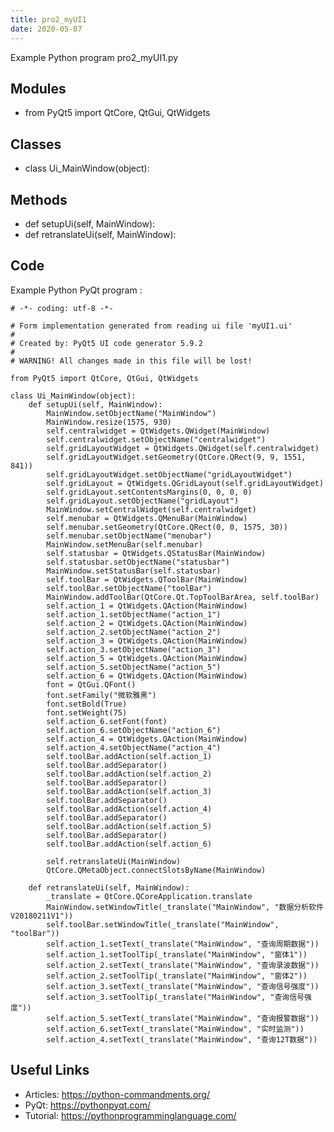```yaml
---
title: pro2_myUI1
date: 2020-05-07
---
```

Example Python program pro2_myUI1.py

## Modules

* from PyQt5 import QtCore, QtGui, QtWidgets

## Classes

* class Ui_MainWindow(object):

## Methods

* def setupUi(self, MainWindow):
* def retranslateUi(self, MainWindow):

## Code

Example Python PyQt program :

    # -*- coding: utf-8 -*-
    
    # Form implementation generated from reading ui file 'myUI1.ui'
    #
    # Created by: PyQt5 UI code generator 5.9.2
    #
    # WARNING! All changes made in this file will be lost!
    
    from PyQt5 import QtCore, QtGui, QtWidgets
    
    class Ui_MainWindow(object):
        def setupUi(self, MainWindow):
            MainWindow.setObjectName("MainWindow")
            MainWindow.resize(1575, 930)
            self.centralwidget = QtWidgets.QWidget(MainWindow)
            self.centralwidget.setObjectName("centralwidget")
            self.gridLayoutWidget = QtWidgets.QWidget(self.centralwidget)
            self.gridLayoutWidget.setGeometry(QtCore.QRect(9, 9, 1551, 841))
            self.gridLayoutWidget.setObjectName("gridLayoutWidget")
            self.gridLayout = QtWidgets.QGridLayout(self.gridLayoutWidget)
            self.gridLayout.setContentsMargins(0, 0, 0, 0)
            self.gridLayout.setObjectName("gridLayout")
            MainWindow.setCentralWidget(self.centralwidget)
            self.menubar = QtWidgets.QMenuBar(MainWindow)
            self.menubar.setGeometry(QtCore.QRect(0, 0, 1575, 30))
            self.menubar.setObjectName("menubar")
            MainWindow.setMenuBar(self.menubar)
            self.statusbar = QtWidgets.QStatusBar(MainWindow)
            self.statusbar.setObjectName("statusbar")
            MainWindow.setStatusBar(self.statusbar)
            self.toolBar = QtWidgets.QToolBar(MainWindow)
            self.toolBar.setObjectName("toolBar")
            MainWindow.addToolBar(QtCore.Qt.TopToolBarArea, self.toolBar)
            self.action_1 = QtWidgets.QAction(MainWindow)
            self.action_1.setObjectName("action_1")
            self.action_2 = QtWidgets.QAction(MainWindow)
            self.action_2.setObjectName("action_2")
            self.action_3 = QtWidgets.QAction(MainWindow)
            self.action_3.setObjectName("action_3")
            self.action_5 = QtWidgets.QAction(MainWindow)
            self.action_5.setObjectName("action_5")
            self.action_6 = QtWidgets.QAction(MainWindow)
            font = QtGui.QFont()
            font.setFamily("微软雅黑")
            font.setBold(True)
            font.setWeight(75)
            self.action_6.setFont(font)
            self.action_6.setObjectName("action_6")
            self.action_4 = QtWidgets.QAction(MainWindow)
            self.action_4.setObjectName("action_4")
            self.toolBar.addAction(self.action_1)
            self.toolBar.addSeparator()
            self.toolBar.addAction(self.action_2)
            self.toolBar.addSeparator()
            self.toolBar.addAction(self.action_3)
            self.toolBar.addSeparator()
            self.toolBar.addAction(self.action_4)
            self.toolBar.addSeparator()
            self.toolBar.addAction(self.action_5)
            self.toolBar.addSeparator()
            self.toolBar.addAction(self.action_6)
    
            self.retranslateUi(MainWindow)
            QtCore.QMetaObject.connectSlotsByName(MainWindow)
    
        def retranslateUi(self, MainWindow):
            _translate = QtCore.QCoreApplication.translate
            MainWindow.setWindowTitle(_translate("MainWindow", "数据分析软件V20180211V1"))
            self.toolBar.setWindowTitle(_translate("MainWindow", "toolBar"))
            self.action_1.setText(_translate("MainWindow", "查询周期数据"))
            self.action_1.setToolTip(_translate("MainWindow", "窗体1"))
            self.action_2.setText(_translate("MainWindow", "查询录波数据"))
            self.action_2.setToolTip(_translate("MainWindow", "窗体2"))
            self.action_3.setText(_translate("MainWindow", "查询信号强度"))
            self.action_3.setToolTip(_translate("MainWindow", "查询信号强度"))
            self.action_5.setText(_translate("MainWindow", "查询报警数据"))
            self.action_6.setText(_translate("MainWindow", "实时监测"))
            self.action_4.setText(_translate("MainWindow", "查询12T数据"))
    
    

## Useful Links

- Articles: https://python-commandments.org/
- PyQt: https://pythonpyqt.com/
- Tutorial: https://pythonprogramminglanguage.com/

